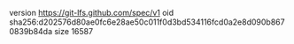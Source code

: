 version https://git-lfs.github.com/spec/v1
oid sha256:d202576d80ae0fc6e28ae50c011f0d3bd534116fcd0a2e8d090b8670839b84da
size 16587
